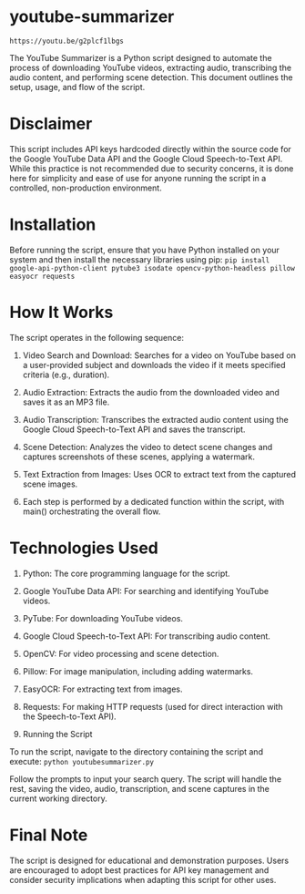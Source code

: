 # youtube-summarizer

``` https://youtu.be/g2plcf1lbgs ```

The YouTube Summarizer is a Python script designed to automate the process of downloading YouTube videos, extracting audio, transcribing the audio content, and performing scene detection. This document outlines the setup, usage, and flow of the script.

# Disclaimer
This script includes API keys hardcoded directly within the source code for the Google YouTube Data API and the Google Cloud Speech-to-Text API. While this practice is not recommended due to security concerns, it is done here for simplicity and ease of use for anyone running the script in a controlled, non-production environment.

# Installation
Before running the script, ensure that you have Python installed on your system and then install the necessary libraries using pip:
```pip install google-api-python-client pytube3 isodate opencv-python-headless pillow easyocr requests```

# How It Works
The script operates in the following sequence:

1. Video Search and Download: Searches for a video on YouTube based on a user-provided subject and downloads the video if it meets specified criteria (e.g., duration).

2. Audio Extraction: Extracts the audio from the downloaded video and saves it as an MP3 file.

3. Audio Transcription: Transcribes the extracted audio content using the Google Cloud Speech-to-Text API and saves the transcript.

4. Scene Detection: Analyzes the video to detect scene changes and captures screenshots of these scenes, applying a watermark.

5. Text Extraction from Images: Uses OCR to extract text from the captured scene images.

6. Each step is performed by a dedicated function within the script, with main() orchestrating the overall flow.

# Technologies Used
1. Python: The core programming language for the script.
   
2. Google YouTube Data API: For searching and identifying YouTube videos.
   
3. PyTube: For downloading YouTube videos.
   
4. Google Cloud Speech-to-Text API: For transcribing audio content.
   
5. OpenCV: For video processing and scene detection.
 
6. Pillow: For image manipulation, including adding watermarks.
   
7. EasyOCR: For extracting text from images.
   
8. Requests: For making HTTP requests (used for direct interaction with the Speech-to-Text API).
   
9. Running the Script

To run the script, navigate to the directory containing the script and execute:
```python youtubesummarizer.py```

Follow the prompts to input your search query. The script will handle the rest, saving the video, audio, transcription, and scene captures in the current working directory.

# Final Note
The script is designed for educational and demonstration purposes. Users are encouraged to adopt best practices for API key management and consider security implications when adapting this script for other uses.

